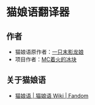 # 猫娘语翻译器

## 作者

- 猫娘语原作者：[一只末影龙娘](https://space.bilibili.com/1354552195)
- 项目作者：[MC着火的冰块](https://space.bilibili.com/551409211)

## 关于猫娘语

- [猫娘语 | 猫娘语 Wiki | Fandom](https://nekon-language.fandom.com/zh/wiki/%E7%8C%AB%E5%A8%98%E8%AF%AD)
